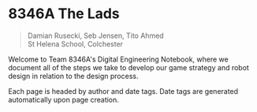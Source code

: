 # 8346A The Lads

> Damian Rusecki, Seb Jensen, Tito Ahmed<br>St Helena School, Colchester

Welcome to Team 8346A's Digital Engineering Notebook, where we document all of the steps we take to develop our game strategy and robot design in relation to the design process.

Each page is headed by author and date tags. Date tags are generated automatically upon page creation.

